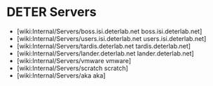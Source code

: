 # DETER Servers

* [wiki:Internal/Servers/boss.isi.deterlab.net boss.isi.deterlab.net]
* [wiki:Internal/Servers/users.isi.deterlab.net users.isi.deterlab.net]
* [wiki:Internal/Servers/tardis.deterlab.net tardis.deterlab.net]
* [wiki:Internal/Servers/lander.deterlab.net lander.deterlab.net]
* [wiki:Internal/Servers/vmware vmware]
* [wiki:Internal/Servers/scratch scratch]
* [wiki:Internal/Servers/aka aka]